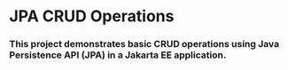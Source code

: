 # JPA CRUD Operations
### This project demonstrates basic CRUD operations using Java Persistence API (JPA) in a Jakarta EE application.
